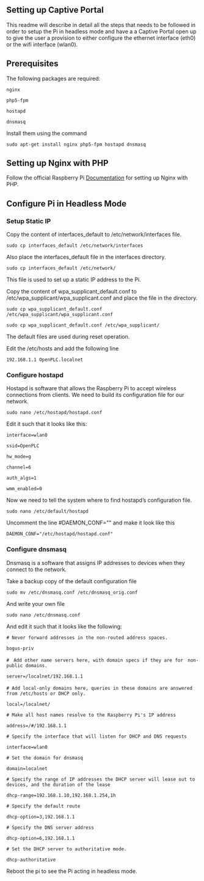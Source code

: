## Setting up Captive Portal

This readme  will describe in detail all the steps that needs to be followed in order to setup the Pi in headless mode and have a
a Captive Portal open up to give the user a provision to either configure the ethernet interface (eth0) or the wifi interface (wlan0).

## Prerequisites

The following packages are required: 

	nginx

	php5-fpm

	hostapd

	dnsmasq

Install them using the command

	sudo apt-get install nginx php5-fpm hostapd dnsmasq

## Setting up Nginx with PHP

Follow the official Raspberry Pi [Documentation](https://www.raspberrypi.org/documentation/remote-access/web-server/nginx.md) for setting up
Nginx with PHP. 

## Configure Pi in Headless Mode

### Setup Static IP

Copy the content of interfaces_default to /etc/network/interfaces file.

	sudo cp interfaces_default /etc/network/interfaces

Also place the interfaces_default file in the interfaces directory.

	sudo cp interfaces_default /etc/network/

This file is used to set up a static IP address to the Pi.

Copy the content of wpa_supplicant_default.conf to /etc/wpa_supplicant/wpa_supplicant.conf and place the file in the directory.

	sudo cp wpa_supplicant_default.conf /etc/wpa_supplicant/wpa_supplicant.conf

	sudo cp wpa_supplicant_default.conf /etc/wpa_supplicant/

The default files are used during reset operation.

Edit the /etc/hosts and add the following line

	192.168.1.1 OpenPLC.localnet

### Configure hostapd

Hostapd is software that allows the Raspberry Pi to accept wireless connections from clients. We need to build its configuration file for our
network.

	sudo nano /etc/hostapd/hostapd.conf

Edit it such that it looks like this:

	interface=wlan0

	ssid=OpenPLC

	hw_mode=g

	channel=6

	auth_algs=1

	wmm_enabled=0

Now we need to tell the system where to find hostapd’s configuration file.

	sudo nano /etc/default/hostapd

Uncomment the line #DAEMON_CONF="" and make it look like this 

	DAEMON_CONF="/etc/hostapd/hostapd.conf"

### Configure dnsmasq

Dnsmasq is a software that assigns IP addresses to devices when they connect to the network.

Take a backup copy of the default configuration file

	sudo mv /etc/dnsmasq.conf /etc/dnsmasq_orig.conf

And write your own file

	sudo nano /etc/dnsmasq.conf

And edit it such that it looks like the following: 

	# Never forward addresses in the non-routed address spaces.

	bogus-priv

	#　Add other name servers here, with domain specs if they are for　non-public domains.

	server=/localnet/192.168.1.1

	# Add local-only domains here, queries in these domains are answered　from /etc/hosts or DHCP only.

	local=/localnet/

	# Make all host names resolve to the Raspberry Pi's IP address

	address=/#/192.168.1.1

	# Specify the interface that will listen for DHCP and DNS requests

	interface=wlan0
	
	# Set the domain for dnsmasq

	domain=localnet

	# Specify the range of IP addresses the DHCP server will lease out to devices, and the duration of the lease

	dhcp-range=192.168.1.10,192.168.1.254,1h

	# Specify the default route

	dhcp-option=3,192.168.1.1

	# Specify the DNS server address

	dhcp-option=6,192.168.1.1

	# Set the DHCP server to authoritative mode.

	dhcp-authoritative

Reboot the pi to see the Pi acting in headless mode. 
